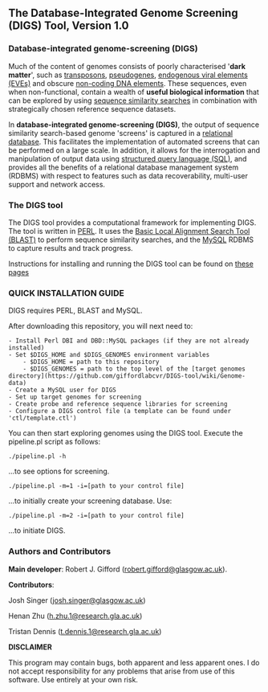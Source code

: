 **The Database-Integrated Genome Screening (DIGS) Tool, Version 1.0**
------------------------------------------------------------------------------------

### **Database-integrated genome-screening (DIGS)**

Much of the content of genomes consists of poorly characterised '**dark matter**', such as [transposons](https://www.broadinstitute.org/education/glossary/transposable-elements), [pseudogenes](http://pseudogene.org/background.php), [endogenous viral elements (EVEs)](http://journals.plos.org/plosgenetics/article?id=10.1371/journal.pgen.1001191) and obscure [non-coding DNA elements](http://www.pbs.org/newshour/rundown/junk-dna/). These sequences, even when non-functional, contain a wealth of **useful biological information** that can be explored by using [sequence similarity searches](http://www.ebi.ac.uk/Tools/sss/) in combination with strategically chosen reference sequence datasets.

In **database-integrated genome-screening (DIGS)**, the output of sequence similarity search-based genome 'screens' is captured in a [relational database](https://docs.oracle.com/javase/tutorial/jdbc/overview/database.html). This facilitates the implementation of automated screens that can be performed on a large scale. In addition, it allows for the interrogation and manipulation of output data using [structured query language (SQL)](http://www.w3schools.com/sql/sql_intro.asp), and provides all the benefits of a relational database management system (RDBMS) with respect to features such as data recoverability, multi-user support and network access.

### **The DIGS tool**

The DIGS tool provides a computational framework for implementing DIGS. The tool is written in [PERL](https://www.perl.org/). It uses the [Basic Local Alignment Search Tool (BLAST)](http://blast.ncbi.nlm.nih.gov/Blast.cgi) to perform sequence similarity searches, and the [MySQL](https://www.mysql.com/) RDBMS to capture results and track progress.

Instructions for installing and running the DIGS tool can be found on [these pages](https://github.com/robjgiff/DIGS-tool/wiki/Installation-and-Setup)

### QUICK INSTALLATION GUIDE

DIGS requires PERL, BLAST and MySQL.

After downloading this repository, you will next need to:

	- Install Perl DBI and DBD::MySQL packages (if they are not already installed)
	- Set $DIGS_HOME and $DIGS_GENOMES environment variables
		- $DIGS_HOME = path to this repository
		- $DIGS_GENOMES = path to the top level of the [target genomes directory](https://github.com/giffordlabcvr/DIGS-tool/wiki/Genome-data)
	- Create a MySQL user for DIGS 
	- Set up target genomes for screening
	- Create probe and reference sequence libraries for screening
	- Configure a DIGS control file (a template can be found under 'ctl/template.ctl')

You can then start exploring genomes using the DIGS tool. Execute the pipeline.pl script as follows:

```
./pipeline.pl -h
```
...to see options for screening. 

```
./pipeline.pl -m=1 -i=[path to your control file]
```
...to initially create your screening database. Use:
```
./pipeline.pl -m=2 -i=[path to your control file]
```

...to initiate DIGS.


### Authors and Contributors

**Main developer**: Robert J. Gifford (robert.gifford@glasgow.ac.uk).


**Contributors**: 

Josh Singer (josh.singer@glasgow.ac.uk)

Henan Zhu (h.zhu.1@research.gla.ac.uk)

Tristan Dennis (t.dennis.1@research.gla.ac.uk) 



**DISCLAIMER**

This program may contain bugs, both apparent and less apparent ones. I do not accept responsibility for any problems that arise from use of this software. Use entirely at your own risk.  

